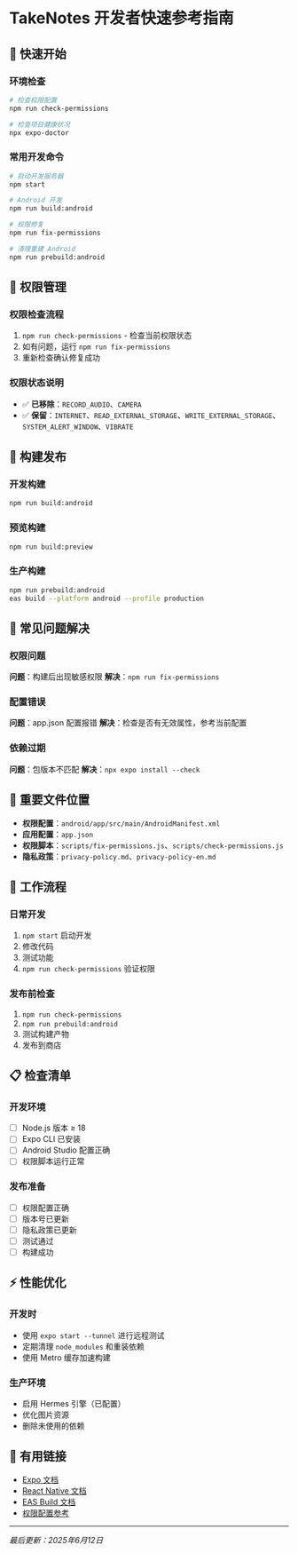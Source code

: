 # TakeNotes 开发者快速参考指南

## 🚀 快速开始

### 环境检查
```bash
# 检查权限配置
npm run check-permissions

# 检查项目健康状况
npx expo-doctor
```

### 常用开发命令
```bash
# 启动开发服务器
npm start

# Android 开发
npm run build:android

# 权限修复
npm run fix-permissions

# 清理重建 Android
npm run prebuild:android
```

## 🔧 权限管理

### 权限检查流程
1. `npm run check-permissions` - 检查当前权限状态
2. 如有问题，运行 `npm run fix-permissions`
3. 重新检查确认修复成功

### 权限状态说明
- ✅ **已移除**：`RECORD_AUDIO`、`CAMERA`
- ✅ **保留**：`INTERNET`、`READ_EXTERNAL_STORAGE`、`WRITE_EXTERNAL_STORAGE`、`SYSTEM_ALERT_WINDOW`、`VIBRATE`

## 📱 构建发布

### 开发构建
```bash
npm run build:android
```

### 预览构建
```bash
npm run build:preview
```

### 生产构建
```bash
npm run prebuild:android
eas build --platform android --profile production
```

## 🐛 常见问题解决

### 权限问题
**问题**：构建后出现敏感权限
**解决**：`npm run fix-permissions`

### 配置错误
**问题**：app.json 配置报错
**解决**：检查是否有无效属性，参考当前配置

### 依赖过期
**问题**：包版本不匹配
**解决**：`npx expo install --check`

## 📂 重要文件位置

- **权限配置**：`android/app/src/main/AndroidManifest.xml`
- **应用配置**：`app.json`
- **权限脚本**：`scripts/fix-permissions.js`、`scripts/check-permissions.js`
- **隐私政策**：`privacy-policy.md`、`privacy-policy-en.md`

## 🔄 工作流程

### 日常开发
1. `npm start` 启动开发
2. 修改代码
3. 测试功能
4. `npm run check-permissions` 验证权限

### 发布前检查
1. `npm run check-permissions`
2. `npm run prebuild:android`
3. 测试构建产物
4. 发布到商店

## 📋 检查清单

### 开发环境
- [ ] Node.js 版本 ≥ 18
- [ ] Expo CLI 已安装
- [ ] Android Studio 配置正确
- [ ] 权限脚本运行正常

### 发布准备
- [ ] 权限配置正确
- [ ] 版本号已更新
- [ ] 隐私政策已更新
- [ ] 测试通过
- [ ] 构建成功

## ⚡ 性能优化

### 开发时
- 使用 `expo start --tunnel` 进行远程测试
- 定期清理 `node_modules` 和重装依赖
- 使用 Metro 缓存加速构建

### 生产环境
- 启用 Hermes 引擎（已配置）
- 优化图片资源
- 删除未使用的依赖

## 🔗 有用链接

- [Expo 文档](https://docs.expo.dev/)
- [React Native 文档](https://reactnative.dev/docs/getting-started)
- [EAS Build 文档](https://docs.expo.dev/build/introduction/)
- [权限配置参考](https://docs.expo.dev/versions/latest/config/app/#android)

---
*最后更新：2025年6月12日*
